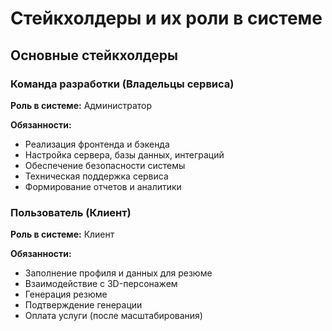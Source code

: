 # Стейкхолдеры и их роли в системе

## Основные стейкхолдеры

### Команда разработки (Владельцы сервиса)
**Роль в системе:** Администратор

**Обязанности:**
- Реализация фронтенда и бэкенда
- Настройка сервера, базы данных, интеграций
- Обеспечение безопасности системы
- Техническая поддержка сервиса
- Формирование отчетов и аналитики

### Пользователь (Клиент) 
**Роль в системе:** Клиент

**Обязанности:**
- Заполнение профиля и данных для резюме
- Взаимодействие с 3D-персонажем
- Генерация резюме
- Подтверждение генерации
- Оплата услуги (после масштабирования)